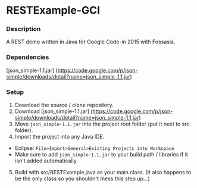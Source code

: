 # RESTExample-GCI

### Description
A REST demo written in Java for Google Code-in 2015 with Fossasia.

### Dependencies
[json_simple-1.1.jar] (https://code.google.com/p/json-simple/downloads/detail?name=json_simple-1.1.jar)

### Setup
1. Download the source / clone repository.
2. Download [json_simple-1.1.jar] (https://code.google.com/p/json-simple/downloads/detail?name=json_simple-1.1.jar)
3. Move ```json_simple-1.1.jar``` into the project root folder (put it next to src folder).
4. Import the project into any Java IDE.
  - Eclipse: ```File>Import>General>Existing Projects into Workspace```
  - Make sure to add ```json_simple-1.1.jar``` to your build path / libraries if it isn't added automatically.
5. Build with src/RESTExample.java as your main class. (It also happens to be the only class so you shouldn't mess this step up...)
